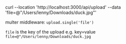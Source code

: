 curl --location 'http://localhost:3000/api/upload' --data 'file=@"/Users/lenny/Downloads/duck.jpg"'


multer middleware: `upload.single('file')`

`file` is the key of the upload
e.g. key=value
`file=@"/Users/lenny/Downloads/duck.jpg`